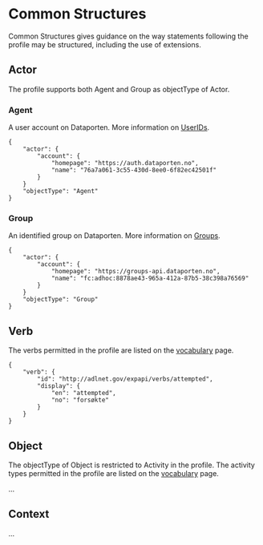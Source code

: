 # Common Structures 
Common Structures gives guidance on the way statements following the profile may be structured, including the use of extensions.

## Actor
The profile supports both Agent and Group as objectType of Actor.

### Agent 
A user account on Dataporten. More information on [UserIDs](https://docs.dataporten.no/docs/userid/).

```
{ 
	"actor": {
		"account": {
			"homepage": "https://auth.dataporten.no",
			"name": "76a7a061-3c55-430d-8ee0-6f82ec42501f"
		}
	}
	"objectType": "Agent"
}
```

### Group
An identified group on Dataporten. More information on [Groups](https://docs.dataporten.no/docs/groups/).

```
{
	"actor": {
		"account": {
			"homepage": "https://groups-api.dataporten.no",
			"name": "fc:adhoc:8878ae43-965a-412a-87b5-38c398a76569"
		}
	}
	"objectType": "Group"
}
```

## Verb
The verbs permitted in the profile are listed on the [vocabulary](vocabulary.md) page. 

```
{
	"verb": {
		"id": "http://adlnet.gov/expapi/verbs/attempted",
		"display": {
			"en": "attempted",
			"no": "forsøkte"
		}
	}
}
```

## Object
The objectType of Object is restricted to Activity in the profile. The activity types permitted in the profile are listed on the [vocabulary](vocabulary.md) page.

... 

## Context
...
